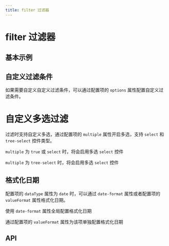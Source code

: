 ```yaml
---
title: filter 过滤器
---
```


# filter 过滤器

<leadInto name="KFilter" />

## 基本示例

<demo path="./def.vue" />

## 自定义过滤条件

如果需要自定义自定义过滤条件，可以通过配置项的 `options` 属性配置自定义过滤条件。

<demo path="./multiple_select.vue" />

# 自定义多选过滤

过滤时支持自定义多选，通过配置项的 `multiple` 属性开启多选，支持 `select` 和 `tree-select` 控件类型。

`multiple` 为 `true` 或 `select` 时，将会启用多选 `select` 控件

<demo path="./multiple_select.vue" />

`multiple` 为 `tree-select` 时，将会启用多选 `select` 控件

<demo path="./multiple_tree_select.vue" />

## 格式化日期

配置项的 `dataType` 属性为 `date` 时，可以通过 `date-format` 属性或者配置项的 `valueFormat` 属性格式化日期。

使用 `date-format` 属性全局配置格式化日期

<demo path="./formatDate_global.vue" />

通过配置项的 `valueFormat` 属性为该项单独配置格式化日期

<demo path="./formatDate_item.vue" />


## API

<API src="./filter.json" lang="zh"></API>
